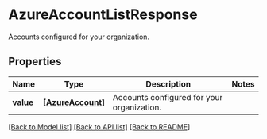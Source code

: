 # AzureAccountListResponse

Accounts configured for your organization.

## Properties
Name | Type | Description | Notes
------------ | ------------- | ------------- | -------------
**value** | [**[AzureAccount]**](AzureAccount.md) | Accounts configured for your organization. | 

[[Back to Model list]](README.md#documentation-for-models) [[Back to API list]](README.md#documentation-for-api-endpoints) [[Back to README]](README.md)


